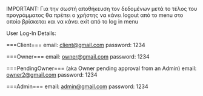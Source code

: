 

IMPORTANT: Για την σωστή αποθήκευση τον δεδομένων μετά το τέλος του προγράμματος θα πρέπει ο χρήστης να κάνει logout 
από το menu στο οποίο βρίσκεται και να κάνει exit από το log in menu


User Log-In Details:

===Client===
email: client@gmail.com
password: 1234

===Owner===
email: owner@gmail.com
password: 1234

===PendingOwner=== (aka Owner pending approval from an Admin)
email: owner2@gmail.com
password: 1234

===Admin===
email: admin@gmail.com
password: 1234